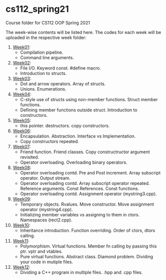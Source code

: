 # cs112_spring21
Course folder for CS112 OOP Spring 2021

The week-wise contents will be listed here. The codes for each week will be uploaded in the respective week folder:

1. [Week01](week01/):
	* Compilation pipeline.
	* Command line arguments.
2. [Week02](week02/):
	* File I/O. Keyword const. #define macro.
	* Introduction to structs.
3. [Week03](week03/):
	* Dot and arrow operators. Array of structs.
	* Unions. Enumerations.
4. [Week04](week04/):
	* C-style use of structs using non-member functions. Struct member functions.
	* Defining member functions outside struct. Introduction to constructors.
5. [Week05](week05/):
	* this pointer. destructors. copy constructors.
6. [Week06](week06/):
	* Encapsulation. Abstraction. Interface vs Implementation.
	* Copy constructors repeated.
7. [Week07](week07/):
	* Friend function. Friend classes. Copy constructructor argument revisited.
	* Operator overloading. Overloading binary operators.
8. [Week08](week08/):
	* Operator overloading contd. Pre and Post increment. Array subscript operator. Output stream.
	* Operator overloading contd. Array subscript operator repeated. Reference arguments. Const References. Const functions.
	* Operator overloading contd. Assignment operator (mystring3.cpp).
9. [Week09](week09/):
	* Temporary objects. Rvalues. Move constructor. Move assignment operator (mystring4.cpp).
	* Initializing member variables vs assigning to them in ctors. Namespaces (rect2.cpp).
10. [Week10](week10/):
	* Inheritance introduction. Function overriding. Order of ctors, dtors calling.
11. [Week11](week11/):
	* Polymorphism. Virtual functions. Member fn calling by passing this ptr. vptr and vtables.
	* Pure virtual functions. Abstract class. Diamond problem. Dividing your code in mutiple files.
12. [Week12](week12/):
	* Dividing a C++ program in multiple files. .hpp and .cpp files.
